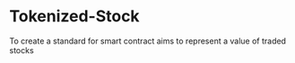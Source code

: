 # Tokenized-Stock
To create a standard for smart contract aims to represent a value of traded stocks
